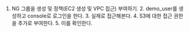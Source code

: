  1. NG 그룹을 생성 및 정책(EC2 생성 및 VPC 접근) 부여하기. 
        2. demo_user를 생성하고 console로 로그인을 한다.
        3. 실제로 접근해본다.
        4. S3에 대한 접근 권한을 추가로 부여한다.
        5. 이를 확인한다.